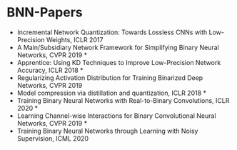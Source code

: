 # BNN-Papers

- Incremental Network Quantization: Towards Lossless CNNs with Low-Precision Weights, ICLR 2017
- A Main/Subsidiary Network Framework for Simplifying Binary Neural Networks, CVPR 2019 *
- Apprentice: Using KD Techniques to Improve Low-Precision Network Accuracy, ICLR 2018 *
- Regularizing Activation Distribution for Training Binarized Deep Networks, CVPR 2019
- Model compression via distillation and quantization, ICLR 2018 *
- Training Binary Neural Networks with Real-to-Binary Convolutions, ICLR 2020 *
- Learning Channel-wise Interactions for Binary Convolutional Neural Networks, CVPR 2019 *
- Training Binary Neural Networks through Learning with Noisy Supervision, ICML 2020
